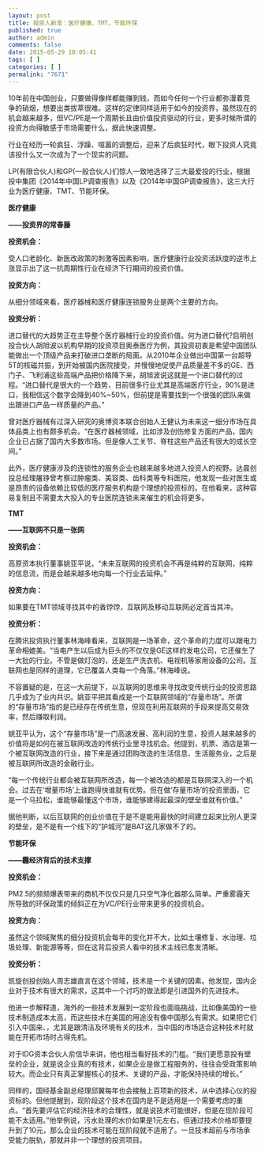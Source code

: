 ```yaml
---
layout: post
title: 投资人新宠：医疗健康、TMT、节能环保
published: true
author: admin
comments: false
date: 2015-05-29 10:05:41
tags: [ ]
categories: [ ]
permalink: "7671"
---
```



10年前在中国创业，只要做得像样都能赚到钱，而如今任何一个行业都弥漫着竞争的硝烟，想要出类拔萃很难。这样的定律同样适用于如今的投资界，虽然现在的机会越来越多，但VC/PE是一个周期长且由价值投资驱动的行业，更多时候所谓的投资方向得敏感于市场需要什么，据此快速调整。

行业在经历一轮疯狂、浮躁、喧嚣的调整后，迎来了后疯狂时代，眼下投资人究竟该投什么又一次成为了一个现实的问题。

LP(有限合伙人)和GP(一般合伙人)们惊人一致地选择了三大最爱投的行业，根据投中集团《2014年中国LP调查报告》以及《2014年中国GP调查报告》，这三大行业为医疗健康、TMT、节能环保。

**医疗健康**

**——投资界的常春藤**

**投资机会：**

受人口老龄化、新医改政策的刺激等因素影响，医疗健康行业投资活跃度的逆市上涨显示出了这一抗周期性行业在经济下行期间的投资价值。

**投资方向：**

从细分领域来看，医疗器械和医疗健康连锁服务业是两个主要的方向。

**投资分析：**

进口替代的大趋势正在主导整个医疗器械行业的投资价值。何为进口替代?启明创投合伙人胡旭波以机构早期的投资项目奥泰医疗为例，其投资初衷是希望中国团队能做出一个顶级产品来打破进口垄断的局面。从2010年企业做出中国第一台超导5T的核磁共振，到开始被国内医院接受，并慢慢地促使产品质量差不多的GE、西门子、飞利浦这些高端产品把价格降下来，胡旭波说这就是一个进口替代的过程。“进口替代是很大的一个趋势，目前很多行业尤其是高端医疗行业，90%是进口，我相信这个数字会降到40%~50%，但前提是需要找到一个很强的团队来做出跟进口产品一样质量的产品。”

曾对医疗器械有过深入研究的奥博资本联合创始人王健认为未来这一细分市场在具体品类上也有颇多机会。“在医疗器械领域，比如涉及创伤修复方面的产品，国内企业已占据了国内大多数市场。但是像人工关节、脊柱这些产品还有很大的成长空间。”

此外，医疗健康涉及的连锁性的服务企业也越来越多地进入投资人的视野。达晨创投总经理屠铮曾考察过肿瘤类、美容类、齿科类等专科医院，他发现一些对医生或是昂贵的设备依赖比较低的医疗服务机构是个理想的投资标的。在他看来，这种容易复制且不需要太大投入的专业医院连锁未来催生的机会将更多。

**TMT**

**——互联网不只是一张网**

**投资机会：**

高原资本执行董事姚亚平说，“未来互联网的投资机会不再是纯粹的互联网，纯粹的信息流，而是会越来越多地向每一个行业去延伸。”

**投资方向：**

如果要在TMT领域寻找其中的香饽饽，互联网及移动互联网必定首当其冲。

**投资分析：**

在腾讯投资执行董事林海峰看来，互联网是一场革命，这个革命的力度可以跟电力革命相媲美。“当电产生以后成为巨头的不仅仅是GE这样的发电公司，它还催生了一大批的行业。不管是做灯泡的，还是生产洗衣机、电视机等家用设备的公司。互联网也是同样的道理，它已覆盖人类每一个角落。”林海峰说。

不容置疑的是，在这一大前提下，以互联网的思维来寻找改变传统行业的投资思路几乎成为了业内共识。姚亚平把其看成是一个互联网领域的“存量市场”。所谓的“存量市场”指的是已经存在传统生意，但现在利用互联网的手段来提高交易效率，然后赚取利润。

姚亚平认为，这个“存量市场”是一门高速发展、高利润的生意，投资人越来越多的价值将是如何在被互联网改造的传统行业里寻找机会。他提到，机票、酒店是第一个被互联网改造的行业，接下来是通过团购改造的生活信息、生活服务业，之后是被互联网所改造的金融行业。

“每一个传统行业都会被互联网所改造，每一个被改造的都是互联网深入的一个机会。过去在‘增量市场’上谁跑得快谁就有优势。但在做‘存量市场’的投资里面，它是一个马拉松，谁能够最懂这个市场，谁能够建得起最深的壁垒谁就有价值。”

据他判断，以后互联网的创业价值在于是不是能用最快的时间建立起来比别人更深的壁垒，是不是有一个线下的“护城河”是BAT这几家做不了的。

**节能环保**

**——霾经济背后的技术支撑**

**投资机会：**

PM2.5的频频爆表带来的商机不仅仅只是几只空气净化器那么简单。严重雾霾天所导致的环保政策的倾斜正在为VC/PE行业带来更多的投资机会。

**投资方向：**

虽然这个领域聚焦的细分投资机会每年的变化并不大，比如土壤修复、水治理、垃圾处理、新能源等等，但在这背后投资人看中的技术主线已愈发清晰。

**投资分析：**

凯旋创投创始人周志雄直言在这个领域，技术是一个关键的因素。他发现，国内企业对于技术有很大的需求，这其中一个讨巧的做法即是引进国外的先进技术。

他进一步解释道，海外的一些技术发展到一定阶段也面临挑战，比如像美国的一些技术制造成本太高，而这些技术在美国的用途没有像中国那么有需求。如果把它们引入中国来、，尤其是跟清洁及环境有关的技术，当中国的市场适合这种技术时就能在开拓市场时占得先机。

对于IDG资本合伙人俞信华来讲，他也相当看好技术的门槛。“我们更愿意投有壁垒的企业，就是说企业真的有技术，如果企业是做工程服务的，往往会受政策影响较大。而企业只有真正掌握核心的技术、关键的产品，才能保持持续的增长。”

同样的，国经基金副总经理邱翼每年也会接触上百项新的技术，从中选择心仪的投资标的。但他提醒到，现阶段这个技术在国内是不是适用是一个需要考虑的重点。“首先要评估它的经济技术的合理性，就是说技术可能很好，但是在现阶段可能不太适用。”他举例说，污水处理的水价如果是1元左右，但通过技术价格却要提升到了10元，那么企业的技术可能在现阶段就不适用了。一旦技术超前与市场承受能力脱轨，那就并非一个理想的投资项目。